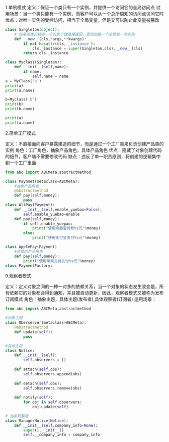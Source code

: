 1.单例模式
  定义：保证一个类只有一个实例，并提供一个访问它的全局访问点
  试用场景：当一个类只能有一个实例，而客户可以从一个总所周知的访问点访问它时
  优点：对唯一实例的受控访问，相当于全局变量，但是又可以防止此变量被篡改

```python
class Singleton(object):
    # 如果该类已经有一个实例了就直接返回，否则创建一个全局唯一的实例
    def __new__(cls,*args,**kwargs):
        if not hasattr(cls,'_instance'):
            cls._instance = super(Singleton,cls).__new__(cls)
        return cls._instance

class Myclass(Singleton):
    def __init__(self,name):
        if name:
            self.name = name
a = MyClass('a')
print(a)
print(a.name)

b=Myclass('b')
print(b)
print(b.name)

print(a)
print(a.name)

```

2.简单工厂模式

  定义：不直接面向客户暴露建造的细节，而是通过一个工厂类来负责创建产品类的实例
  角色：工厂角色，抽象产品角色，具体产品角色
  优点：隐藏了对象创建代码的细节，客户端不需要修改代码
  缺点：违反了单一职责原则，将创建的逻辑集中到一个工厂里面

```python
from abc import ABCMeta,abstractmethod

class Paymnet(metaclass=ABCMeta):
    #抽象产品角色
    @abstractmethod
    def pay(self,money):
        pass
class AliPay(Payment):
    def __init__(self,enable_yuebao=False):
        self.enable_yuebao=enable
    def pay(self,money):
        if self.enable_yuepao:
            print("使用余额宝付款%s元"%money)
        else:
            print("使用支付宝支付%s元"%money)

class ApplePay(Payment)
    #具体的产品角色
    def pay(self,money):
        print("使用苹果支付支付%s元"%money)
class PaymentFactory:


```

9.观察者模式

定义：定义对象之间的一种一对多的依赖关系，当一个对象的状态发生改变是，所有依赖它的对象都会得到通知，并且被自动更新，因此，观察者模式又被称为发布订阅模式
角色：抽象主题，具体主题(发布者),具体观察者(订阅者)
适用场景：

```python
from abc import ABCMeta,abstractmethod

#抽象主题
class Oberserver(metaclass=ABCMeta):
    @abstractmethod
    def update(self):
        pass

#具体主题
class Notice:
    def __init__(self):
        self.observers = []
        
    def attach(self,obs):
        self.observers.append(obs)
    
    def detach(self,obs):
        self.observers.remove(obs)
    
    def notify(self):
        for obj in self.observers:
            obj.update(self)

# 抽象观察者
class ManagerNotice(Notice):
    def __init__(self,company_info=None):
        super().__init__()
        self.__company_info = company_info
        

```

